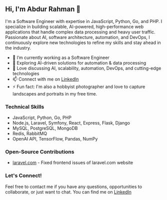 ## Hi, I'm Abdur Rahman 👋

I'm a Software Engineer with expertise in JavaScript, Python, Go, and PHP. I specialize in building scalable, AI-powered, high-performance web applications that handle complex data processing and heavy user traffic.
Passionate about AI, software architecture, automation, and DevOps, I continuously explore new technologies to refine my skills and stay ahead in the industry.

- 🔭 I’m currently working as a Software Engineer
- 🤖 Exploring AI-driven solutions for automation & data processing
- 💬 Love discussing AI, scalability, automation, DevOps, and cutting-edge technologies
- 📫 Connect with me on [LinkedIn](https://www.linkedin.com/in/abdurrahmanriyad/)
- ⚡ Fun fact: I'm also a hobbyist photographer and love to capture landscapes and portraits in my free time.

### Technical Skills

- JavaScript, Python, Go, PHP
- Node.js, Laravel, Symfony, React, Express, Flask, Django
- MySQL, PostgreSQL, MongoDB
- Redis, RabbitMQ
- OpenAI API, TensorFlow, Pandas, NumPy

### Open-Source Contributions

- [laravel.com](https://github.com/laravel/laravel.com) - Fixed frontend issues of laravel.com website

### Let's Connect!

Feel free to contact me if you have any questions, opportunities to collaborate, or just want to chat. You can find me on [LinkedIn](https://www.linkedin.com/in/abdurrahmanriyad/)
